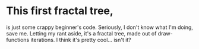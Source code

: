 # This first fractal tree,
is just some crappy beginner's code.
Seriously, I don't know what I'm doing, save me.
Letting my rant aside,
it's a fractal tree, made out of draw-functions iterations.
I think it's pretty cool... isn't it?
